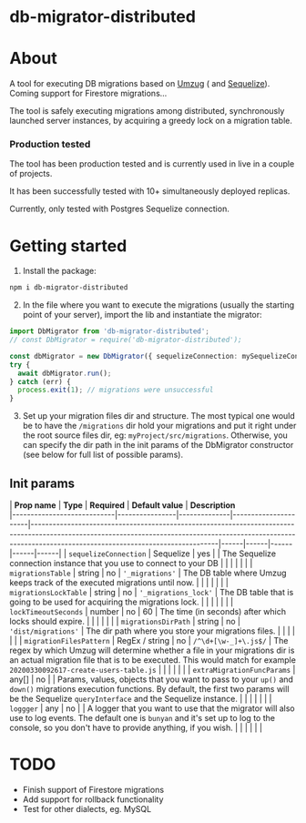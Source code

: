 # db-migrator-distributed

# About

A tool for executing DB migrations based on [Umzug](https://www.npmjs.com/package/umzug) (
and [Sequelize](https://www.npmjs.com/package/sequelize)). Coming support for Firestore migrations...

The tool is safely executing migrations among distributed, synchronously launched server instances, by acquiring a
greedy lock on a migration table.

### Production tested

The tool has been production tested and is currently used in live in a couple of projects.

It has been successfully tested with 10+ simultaneously deployed replicas.

Currently, only tested with Postgres Sequelize connection.

# Getting started

1. Install the package:

```bash
npm i db-migrator-distributed
```

2. In the file where you want to execute the migrations (usually the starting point of your server), import the lib and
   instantiate the migrator:

```typescript
import DbMigrator from 'db-migrator-distributed';
// const DbMigrator = require('db-migrator-distributed');

const dbMigrator = new DbMigrator({ sequelizeConnection: mySequelizeConn });
try {
  await dbMigrator.run();
} catch (err) {
  process.exit(1); // migrations were unsuccessful
}
```

3. Set up your migration files dir and structure. The most typical one would be to have the `/migrations` dir hold your
   migrations and put it right under the root source files dir, eg: `myProject/src/migrations`. Otherwise, you can
   specify the dir path in the init params of the DbMigrator constructor (see below for full list of possible params).

## Init params

| **Prop name**              | **Type**       | **Required** | **Default value**    | **Description**                                                                                                                                                                                       
|----------------------------|----------------|--------------|----------------------|---------------------------------------------------------------------------------------------------------------------------------------------------------------------------------------------------------------|------|------|------|------|------|
| `sequelizeConnection`      | Sequelize      | yes          |                      | The Sequelize connection instance that you use to connect to your DB                                                                                                                                          |      |      |      |      |      |
| `migrationsTable`          | string         | no           | `'_migrations'`      | The DB table where Umzug keeps track of the executed migrations until now.                                                                                                                                    |      |      |      |      |      |
| `migrationsLockTable`      | string         | no           | `'_migrations_lock'` | The DB table that is going to be used for acquiring the migrations lock.                                                                                                                                      |      |      |      |      |      |
| `lockTimeoutSeconds`       | number         | no           | 60                   | The time (in seconds) after which locks should expire.                                                                                                                                                        |      |      |      |      |      |
| `migrationsDirPath`        | string         | no           | `'dist/migrations'`  | The dir path where you store your migrations files.                                                                                                                                                           |      |      |      |      |      |
| `migrationFilesPattern`    | RegEx / string | no           | `/^\d+[\w-_]+\.js$/` | The regex by which Umzug will determine whether a file in your migrations dir is an actual migration file that is to be executed. This would match for example `20200330092617-create-users-table.js`         |      |      |      |      |      |
| `extraMigrationFuncParams` | any[]          | no           |                      | Params, values, objects that you want to pass to your `up()` and `down()` migrations execution functions. By default, the first two params will be the Sequelize `queryInterface` and the Sequelize instance. |      |      |      |      |      |
| `loggger`                  | any            | no           |                      | A logger that you want to use that the migrator will also use to log events. The default one is `bunyan` and it's set up to log to the console, so you don't have to provide anything, if you wish.           |      |      |      |      |      |



# TODO

* Finish support of Firestore migrations
* Add support for rollback functionality
* Test for other dialects, eg. MySQL
